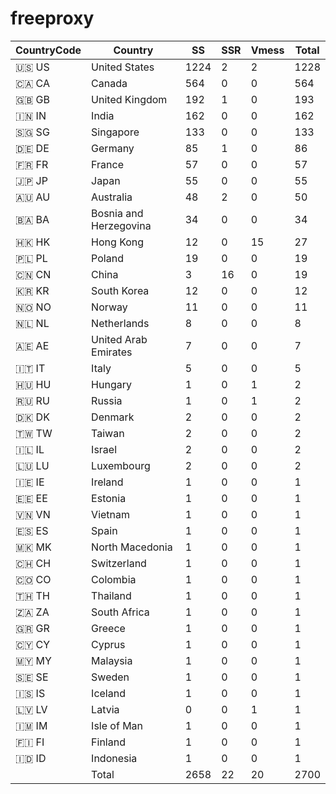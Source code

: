 # freeproxy

|CountryCode|Country|SS|SSR|Vmess|Total|
|  ----  | ----  |  ----  | ----  |  ----  | ----  |
|🇺🇸 US|United States|1224|2|2|1228|
|🇨🇦 CA|Canada|564|0|0|564|
|🇬🇧 GB|United Kingdom|192|1|0|193|
|🇮🇳 IN|India|162|0|0|162|
|🇸🇬 SG|Singapore|133|0|0|133|
|🇩🇪 DE|Germany|85|1|0|86|
|🇫🇷 FR|France|57|0|0|57|
|🇯🇵 JP|Japan|55|0|0|55|
|🇦🇺 AU|Australia|48|2|0|50|
|🇧🇦 BA|Bosnia and Herzegovina|34|0|0|34|
|🇭🇰 HK|Hong Kong|12|0|15|27|
|🇵🇱 PL|Poland|19|0|0|19|
|🇨🇳 CN|China|3|16|0|19|
|🇰🇷 KR|South Korea|12|0|0|12|
|🇳🇴 NO|Norway|11|0|0|11|
|🇳🇱 NL|Netherlands|8|0|0|8|
|🇦🇪 AE|United Arab Emirates|7|0|0|7|
|🇮🇹 IT|Italy|5|0|0|5|
|🇭🇺 HU|Hungary|1|0|1|2|
|🇷🇺 RU|Russia|1|0|1|2|
|🇩🇰 DK|Denmark|2|0|0|2|
|🇹🇼 TW|Taiwan|2|0|0|2|
|🇮🇱 IL|Israel|2|0|0|2|
|🇱🇺 LU|Luxembourg|2|0|0|2|
|🇮🇪 IE|Ireland|1|0|0|1|
|🇪🇪 EE|Estonia|1|0|0|1|
|🇻🇳 VN|Vietnam|1|0|0|1|
|🇪🇸 ES|Spain|1|0|0|1|
|🇲🇰 MK|North Macedonia|1|0|0|1|
|🇨🇭 CH|Switzerland|1|0|0|1|
|🇨🇴 CO|Colombia|1|0|0|1|
|🇹🇭 TH|Thailand|1|0|0|1|
|🇿🇦 ZA|South Africa|1|0|0|1|
|🇬🇷 GR|Greece|1|0|0|1|
|🇨🇾 CY|Cyprus|1|0|0|1|
|🇲🇾 MY|Malaysia|1|0|0|1|
|🇸🇪 SE|Sweden|1|0|0|1|
|🇮🇸 IS|Iceland|1|0|0|1|
|🇱🇻 LV|Latvia|0|0|1|1|
|🇮🇲 IM|Isle of Man|1|0|0|1|
|🇫🇮 FI|Finland|1|0|0|1|
|🇮🇩 ID|Indonesia|1|0|0|1|
||Total|2658|22|20|2700|

